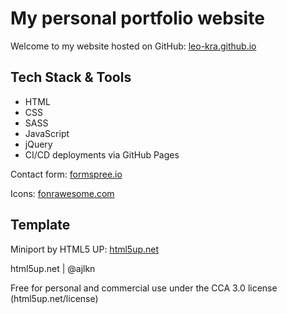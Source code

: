 # My personal portfolio website

Welcome to my website hosted on GitHub: [leo-kra.github.io](https://leo-kra.github.io/)

## Tech Stack & Tools 

- HTML
- CSS
- SASS
- JavaScript
- jQuery
- CI/CD deployments via GitHub Pages 

Contact form: [formspree.io](https://formspree.io/)


Icons: [fonrawesome.com](https://fontawesome.com/)

## Template

Miniport by HTML5 UP: [html5up.net](https://html5up.net/)

html5up.net | @ajlkn

Free for personal and commercial use under the CCA 3.0 license (html5up.net/license)
